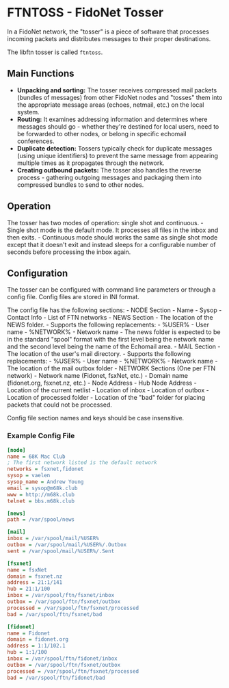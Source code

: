 # FTNTOSS - FidoNet Tosser

In a FidoNet network, the "tosser" is a piece of software that processes incoming packets and distributes messages to their proper destinations.

The libftn tosser is called `ftntoss`. 

## Main Functions

- **Unpacking and sorting:** The tosser receives compressed mail packets (bundles of messages) from other FidoNet nodes and "tosses" them into the appropriate message areas (echoes, netmail, etc.) on the local system.
- **Routing:** It examines addressing information and determines where messages should go - whether they're destined for local users, need to be forwarded to other nodes, or belong in specific echomail conferences.
- **Duplicate detection:** Tossers typically check for duplicate messages (using unique identifiers) to prevent the same message from appearing multiple times as it propagates through the network.
- **Creating outbound packets:** The tosser also handles the reverse process - gathering outgoing messages and packaging them into compressed bundles to send to other nodes.

## Operation ##

The tosser has two modes of operation: single shot and continuous.
    - Single shot mode is the default mode. It processes all files in
	  the inbox and then exits.
    - Continuous mode should works the same as single shot mode 
	  except that it doesn't exit and instead sleeps for a 
	  configurable number of seconds before processing the inbox
	  again.

## Configuration

The tosser can be configured with command line parameters or through a config file. Config files are stored in INI format.

The config file has the following sections:
    - NODE Section
        - Name
        - Sysop
        - Contact Info
		- List of FTN networks
    - NEWS Section
        - The location of the NEWS folder. 
          - Supports the following replacements:
            - %USER% - User name
            - %NETWORK% - Network name
          - The news folder is expected to be in the standard "spool" format with the first level being the network name and the second level being the name of the Echomail area.
    - MAIL Section
        - The location of the user's mail directory.
          - Supports the following replacements:
            - %USER% - User name
            - %NETWORK% - Network name
        - The location of the mail outbox folder
    - NETWORK Sections (One per FTN network)
        - Network name (Fidonet, fsxNet, etc.)
        - Domain name (fidonet.org, fsxnet.nz, etc.)
        - Node Address
        - Hub Node Address
        - Location of the current netlist
        - Location of inbox
        - Location of outbox
        - Location of processed folder
        - Location of the "bad" folder for placing packets that could not be processed.

Config file section names and keys should be case insensitive.

### Example Config File

```ini
[node]
name = 68K Mac Club
; The first network listed is the default network
networks = fsxnet,fidonet
sysop = vaelen
sysop_name = Andrew Young
email = sysop@m68k.club
www = http://m68k.club
telnet = bbs.m68k.club

[news]
path = /var/spool/news

[mail]
inbox = /var/spool/mail/%USER%
outbox = /var/spool/mail/%USER%/.Outbox
sent = /var/spool/mail/%USER%/.Sent

[fsxnet]
name = fsxNet
domain = fsxnet.nz
address = 21:1/141
hub = 21:1/100
inbox = /var/spool/ftn/fsxnet/inbox
outbox = /var/spool/ftn/fsxnet/outbox
processed = /var/spool/ftn/fsxnet/processed
bad = /var/spool/ftn/fsxnet/bad

[fidonet]
name = Fidonet
domain = fidonet.org
address = 1:1/102.1
hub = 1:1/100
inbox = /var/spool/ftn/fidonet/inbox
outbox = /var/spool/ftn/fsxnet/outbox
processed = /var/spool/ftn/fsxnet/processed
bad = /var/spool/ftn/fidonet/bad

```
